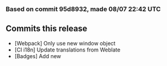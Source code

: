 ### Based on commit 95d8932, made 08/07 22:42 UTC
## Commits this release
  - [Webpack] Only use new window object
  - [CI i18n] Update translations from Weblate
  - [Badges] Add new